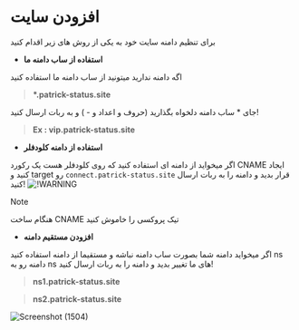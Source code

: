 # افزودن سایت

برای تنظیم دامنه سایت خود به یکی از روش های زیر اقدام کنید

- **استفاده از ساب دامنه ما**

اگه دامنه ندارید میتونید از ساب دامنه ما استفاده کنید 

> __*.patrick-status.site__

جای * ساب دامنه دلخواه بگذارید (حروف و اعداد و - ) و به ربات ارسال کنید!

> **Ex : vip.patrick-status.site**

-  **استفاده از دامنه کلودفلر**

اگر میخواید از دامنه ای استفاده کنید که روی کلودفلر هست یک رکورد CNAME ایجاد کنید و target رو `connect.patrick-status.site` قرار بدید و دامنه را به ربات ارسال کنید!
![!WARNING](https://github.com/Kup1ng/Patrick/assets/132708807/884a333b-dba9-4246-ae47-e9885adda25d)

> [!NOTE]
> هنگام ساخت CNAME تیک پروکسی را خاموش کنید

- **افزودن مستقیم دامنه**

اگر میخواید دامنه شما بصورت ساب دامنه نباشه و مستقیما از دامنه استفاده کنید ns دامنه رو به ns های ما تغییر بدید و دامنه را به ربات ارسال کنید!
> **ns1.patrick-status.site**

> **ns2.patrick-status.site**

![Screenshot (1504)](https://github.com/Kup1ng/Patrick/assets/132708807/9e56ba54-d73b-48c9-80e0-e6ff24f5fcb4)
